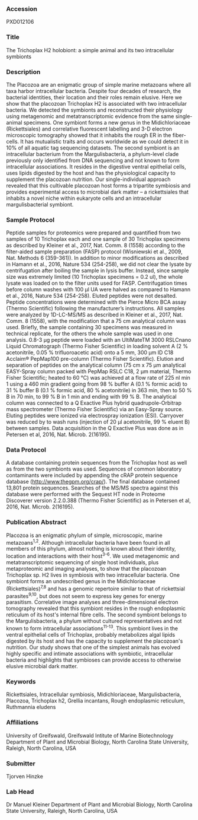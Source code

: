 ### Accession
PXD012106

### Title
The Trichoplax H2 holobiont: a simple animal and its two intracellular symbionts

### Description
The Placozoa are an enigmatic group of simple marine metazoans where all taxa harbor intracellular bacteria. Despite four decades of research, the bacterial identities, their location and their roles remain elusive. Here we show that the placozoan Trichoplax H2 is associated with two intracellular bacteria. We detected the symbionts and reconstructed their physiology using metagenomic and metatranscriptomic evidence from the same single-animal specimens. One symbiont forms a new genus in the Midichloriaceae (Rickettsiales) and correlative fluorescent labelling and 3-D electron microscopic tomography showed that it inhabits the rough ER in the fiber-cells. It has mutualistic traits and occurs worldwide as we could detect it in 10% of all aquatic tag sequencing datasets. The second symbiont is an intracellular bacterium from the Margulisbacteria, a phylum-level clade previously only identified from DNA sequencing and not known to form intracellular associations. It resides in the digestive ventral epithelial cells, uses lipids digested by the host and has the physiological capacity to supplement the placozoan nutrition. Our single-individual approach revealed that this cultivable placozoan host forms a tripartite symbiosis and provides experimental access to microbial dark matter – a rickettsiales that inhabits a novel niche within eukaryote cells and an intracellular margulisbacterial symbiont.

### Sample Protocol
Peptide samples for proteomics were prepared and quantified from two samples of 10 Trichoplax each and one sample of 30 Trichoplax specimens as described by Kleiner et al., 2017, Nat. Comm. 8 (1558) according to the filter-aided sample preparation (FASP) protocol (Wisniewski et al., 2009, Nat. Methods 6 (359-361)). In addition to minor modifications as described in Hamann et al., 2016, Nature 534 (254-258), we did not clear the lysate by centrifugation after boiling the sample in lysis buffer. Instead, since sample size was extremely limited (10 Trichoplax specimens = 0.2 ul), the whole lysate was loaded on to the filter units used for FASP. Centrifugation times before column washes with 100 μl UA were halved as compared to Hamann et al., 2016, Nature 534 (254-258). Eluted peptides were not desalted. Peptide concentrations were determined with the Pierce Micro BCA assay (Thermo Scientific) following the manufacturer’s instructions. All samples were analyzed by 1D-LC-MS/MS as described in Kleiner et al., 2017, Nat. Comm. 8 (1558), with the modification that a 75 cm analytical column was used. Briefly, the sample containing 30 specimens was measured in technical replicate, for the others the whole sample was used in one analysis. 0.8-3 μg peptide were loaded with an UltiMateTM 3000 RSLCnano Liquid Chromatograph (Thermo Fisher Scientific) in loading solvent A (2 % acetonitrile, 0.05 % trifluoroacetic acid) onto a 5 mm, 300 µm ID C18 Acclaim® PepMap100 pre-column (Thermo Fisher Scientific). Elution and separation of peptides on the analytical column (75 cm x 75 µm analytical EASY-Spray column packed with PepMap RSLC C18, 2 µm material, Thermo Fisher Scientific; heated to 60 °C) was achieved at a flow rate of 225 nl  min 1 using a 460 min gradient going from 98 % buffer A (0.1 % formic acid) to 31 % buffer B (0.1 % formic acid, 80 % acetonitrile) in 363 min, then to 50 % B in 70 min, to 99 % B in 1 min and ending with 99 % B. The analytical column was connected to a Q Exactive Plus hybrid quadrupole-Orbitrap mass spectrometer (Thermo Fisher Scientific) via an Easy-Spray source. Eluting peptides were ionized via electrospray ionization (ESI). Carryover was reduced by to wash runs (injection of 20 µl acetonitrile, 99 % eluent B) between samples. Data acquisition in the Q Exactive Plus was done as in Petersen et al, 2016, Nat. Microb. 2(16195).

### Data Protocol
A database containing protein sequences from the Trichoplax host as well as from the two symbionts was used. Sequences of common laboratory contaminants were included by appending the cRAP protein sequence database (http://www.thegpm.org/crap/). The final database contained 13,801 protein sequences. Searches of the MS/MS spectra against this database were performed with the Sequest HT node in Proteome Discoverer version 2.2.0.388 (Thermo Fisher Scientific) as in Petersen et al, 2016, Nat. Microb. 2(16195).

### Publication Abstract
Placozoa is an enigmatic phylum of simple, microscopic, marine metazoans<sup>1,2</sup>. Although intracellular bacteria have been found in all members of this phylum, almost nothing is known about their identity, location and interactions with their host<sup>3-6</sup>. We used metagenomic and metatranscriptomic sequencing of single host individuals, plus metaproteomic and imaging analyses, to show that the placozoan Trichoplax sp. H2 lives in symbiosis with two intracellular bacteria. One symbiont forms an undescribed genus in the Midichloriaceae (Rickettsiales)<sup>7,8</sup> and has a genomic repertoire similar to that of rickettsial parasites<sup>9,10</sup>, but does not seem to express key genes for energy parasitism. Correlative image analyses and three-dimensional electron tomography revealed that this symbiont resides in the rough endoplasmic reticulum of its host's internal fibre cells. The second symbiont belongs to the Margulisbacteria, a phylum without cultured representatives and not known to form intracellular associations<sup>11-13</sup>. This symbiont lives in the ventral epithelial cells of Trichoplax, probably metabolizes algal lipids digested by its host and has the capacity to supplement the placozoan's nutrition. Our study shows that one of the simplest animals has evolved highly specific and intimate associations with symbiotic, intracellular bacteria and highlights that symbioses can provide access to otherwise elusive microbial dark matter.

### Keywords
Rickettsiales, Intracellular symbiosis, Midichloriaceae, Margulisbacteria, Placozoa, Trichoplax h2, Grellia incantans, Rough endoplasmic reticulum, Ruthmannia eludens

### Affiliations
University of Greifswald, Greifswald Intitute of Marine Biotechnology
Department of Plant and Microbial Biology, North Carolina State University, Raleigh, North Carolina, USA

### Submitter
Tjorven Hinzke

### Lab Head
Dr Manuel Kleiner
Department of Plant and Microbial Biology, North Carolina State University, Raleigh, North Carolina, USA


